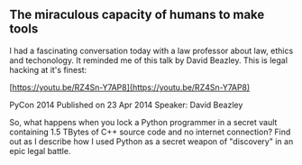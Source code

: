 ## The miraculous capacity of humans to make tools

I had a fascinating conversation today with a law professor about law, ethics and techonology.  It reminded me of this talk by David Beazley.  This is legal hacking at it's finest:

[https://youtu.be/RZ4Sn-Y7AP8](https://youtu.be/RZ4Sn-Y7AP8)

PyCon 2014
Published on 23 Apr 2014
Speaker: David Beazley

So, what happens when you lock a Python programmer in a secret vault containing 1.5 TBytes of C++ source code and no internet connection? 
Find out as I describe how I used Python as a secret weapon of "discovery" in an epic legal battle.

